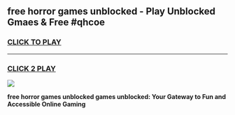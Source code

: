 
## free horror games unblocked - Play Unblocked Gmaes & Free #qhcoe
<h3>
<a href="https://premium.freeplayer.one?title=free_horror_games_unblocked&ref=01M">CLICK TO PLAY</a></h3>
<hr>

<h3>
<a href="https://premium.freeplayer.one?title=free_horror_games_unblocked&ref=01M">CLICK 2 PLAY</a>
  
</h3>

<a href="https://premium.freeplayer.one?title=free_horror_games_unblocked&ref=01M"><img src="https://clearcache.store/games.png"></a>


**free horror games unblocked games unblocked: Your Gateway to Fun and Accessible Online Gaming**
